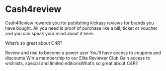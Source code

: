 # Cash4review

Cash4Review rewards you for publishing kickass reviews for brands you have bought. All you need is proof of purchase like a bill, ticket or voucher and you can speak your mind about it here. 

What’s so great about C4R?

Review and rise to become a power user
You’ll have access to coupons and discounts
Win a membership to our Elite Reviewer Club
Gain access to wishlists, special and limited editionsWhat’s so great about C4R?
 
